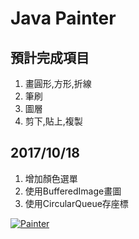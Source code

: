 # Java Painter

## 預計完成項目
1. 畫圓形,方形,折線
2. 筆刷
3. 圖層
4. 剪下,貼上,複製

## 2017/10/18
1. 增加顏色選單
2. 使用BufferedImage畫圖
3. 使用CircularQueue存座標

[![Painter](https://i.ytimg.com/vi/LWeae-A8LCo/3.jpg?time=1510645846079)](https://www.youtube.com/watch?v=LWeae-A8LCo)
